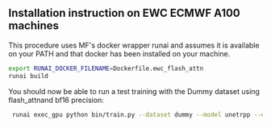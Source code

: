 ## Installation instruction on EWC ECMWF A100 machines

This procedure uses MF's docker wrapper runai and assumes it is available on your PATH and that docker has been installed on your machine.

```bash
export RUNAI_DOCKER_FILENAME=Dockerfile.ewc_flash_attn
runai build
```

You should now be able to run a test training with the Dummy dataset using flash_attnand bf16 precision:

```bash
 runai exec_gpu python bin/train.py --dataset dummy --model unetrpp --epochs 1  --batch_size 2 --model_conf config/models/unetrpp161024_linear_up_flash.json --precision bf16
 ```
 

